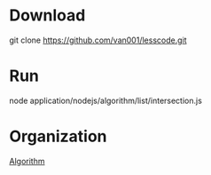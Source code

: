 # Download

git clone https://github.com/van001/lesscode.git

# Run
node application/nodejs/algorithm/list/intersection.js

# Organization
[Algorithm](https://github.com/van001/lesscode/tree/master/application/nodejs/algorithm)
